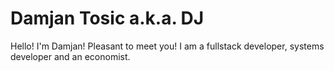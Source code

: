 # Damjan Tosic a.k.a. DJ 
Hello! I'm Damjan! Pleasant to meet you! I am a fullstack developer, systems developer and an economist.

